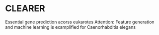 # CLEARER
Essential gene prediction acorss eukarotes
Attention: Feature generation and machine learning is examplified for Caenorhabditis elegans
